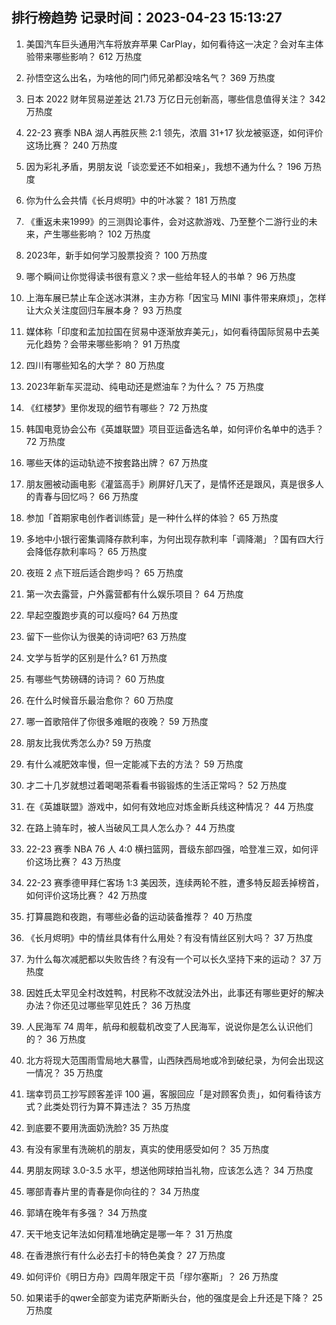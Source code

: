 
## 排行榜趋势 记录时间：2023-04-23 15:13:27
  
  1. 美国汽车巨头通用汽车将放弃苹果 CarPlay，如何看待这一决定？会对车主体验带来哪些影响？ 612 万热度
    
  2. 孙悟空这么出名，为啥他的同门师兄弟都没啥名气？ 369 万热度
    
  3. 日本 2022 财年贸易逆差达 21.73 万亿日元创新高，哪些信息值得关注？ 342 万热度
    
  4. 22-23 赛季 NBA 湖人再胜灰熊 2:1 领先，浓眉 31+17 狄龙被驱逐，如何评价这场比赛？ 240 万热度
    
  5. 因为彩礼矛盾，男朋友说「谈恋爱还不如相亲」，我想不通为什么？ 196 万热度
    
  6. 你为什么会共情《长月烬明》中的叶冰裳？ 181 万热度
    
  7. 《重返未来1999》的三测舆论事件，会对这款游戏、乃至整个二游行业的未来，产生哪些影响？ 102 万热度
    
  8. 2023年，新手如何学习股票投资？ 100 万热度
    
  9. 哪个瞬间让你觉得读书很有意义？求一些给年轻人的书单？ 96 万热度
    
  10. 上海车展已禁止车企送冰淇淋，主办方称「因宝马 MINI 事件带来麻烦」，怎样让大众关注度回归车展本身？ 93 万热度
    
  11. 媒体称「印度和孟加拉国在贸易中逐渐放弃美元」，如何看待国际贸易中去美元化趋势？会带来哪些影响？ 91 万热度
    
  12. 四川有哪些知名的大学？ 80 万热度
    
  13. 2023年新车买混动、纯电动还是燃油车？为什么？ 75 万热度
    
  14. 《红楼梦》里你发现的细节有哪些？ 72 万热度
    
  15. 韩国电竞协会公布《英雄联盟》项目亚运备选名单，如何评价名单中的选手？ 72 万热度
    
  16. 哪些天体的运动轨迹不按套路出牌？ 67 万热度
    
  17. 朋友圈被动画电影《灌篮高手》刷屏好几天了，是情怀还是跟风，真是很多人的青春与回忆吗？ 66 万热度
    
  18. 参加「首期家电创作者训练营」是一种什么样的体验？ 65 万热度
    
  19. 多地中小银行密集调降存款利率，为何出现存款利率「调降潮」？国有四大行会降低存款利率吗？ 65 万热度
    
  20. 夜班 2 点下班后适合跑步吗？ 65 万热度
    
  21. 第一次去露营，户外露营都有什么娱乐项目？ 64 万热度
    
  22. 早起空腹跑步真的可以瘦吗? 64 万热度
    
  23. 留下一些你认为很美的诗词吧? 63 万热度
    
  24. 文学与哲学的区别是什么? 61 万热度
    
  25. 有哪些气势磅礴的诗词？ 60 万热度
    
  26. 在什么时候音乐最治愈你？ 60 万热度
    
  27. 哪一首歌陪伴了你很多难眠的夜晚？ 59 万热度
    
  28. 朋友比我优秀怎么办? 59 万热度
    
  29. 有什么减肥效率慢，但一定能减下去的方法？ 59 万热度
    
  30. 才二十几岁就想过着喝喝茶看看书锻锻炼的生活正常吗？ 52 万热度
    
  31. 在《英雄联盟》游戏中，如何有效地应对炼金断兵线这种情况？ 44 万热度
    
  32. 在路上骑车时，被人当破风工具人怎么办？ 44 万热度
    
  33. 22-23 赛季 NBA 76 人 4:0 横扫篮网，晋级东部四强，哈登准三双，如何评价这场比赛？ 43 万热度
    
  34. 22-23 赛季德甲拜仁客场 1:3 美因茨，连续两轮不胜，遭多特反超丢掉榜首，如何评价这场比赛？ 42 万热度
    
  35. 打算晨跑和夜跑，有哪些必备的运动装备推荐？ 40 万热度
    
  36. 《长月烬明》中的情丝具体有什么用处？有没有情丝区别大吗？ 37 万热度
    
  37. 为什么每次减肥都以失败告终？有没有一个可以长久坚持下来的运动？ 37 万热度
    
  38. 因姓氏太罕见全村改姓鸭，村民称不改就没法外出，此事还有哪些更好的解决办法？你还见过哪些罕见姓氏？ 36 万热度
    
  39. 人民海军 74 周年，航母和舰载机改变了人民海军，说说你是怎么认识他们的？ 36 万热度
    
  40. 北方将现大范围雨雪局地大暴雪，山西陕西局地或冷到破纪录，为何会出现这一情况？ 35 万热度
    
  41. 瑞幸罚员工抄写顾客差评 100 遍，客服回应「是对顾客负责」，如何看待该方式？此类处罚行为算不算违法？ 35 万热度
    
  42. 到底要不要用洗面奶洗脸? 35 万热度
    
  43. 有没有家里有洗碗机的朋友，真实的使用感受如何？ 35 万热度
    
  44. 男朋友网球 3.0-3.5 水平，想送他网球拍当礼物，应该怎么选？ 34 万热度
    
  45. 哪部青春片里的青春是你向往的？ 34 万热度
    
  46. 郭靖在晚年有多强？ 34 万热度
    
  47. 天干地支记年法如何精准地确定是哪一年？ 31 万热度
    
  48. 在香港旅行有什么必去打卡的特色美食？ 27 万热度
    
  49. 如何评价《明日方舟》四周年限定干员「缪尔塞斯」？ 26 万热度
    
  50. 如果诺手的qwer全部变为诺克萨斯断头台，他的强度是会上升还是下降？ 25 万热度
    